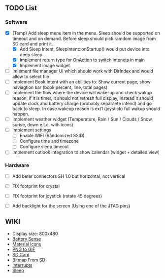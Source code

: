  ## TODO List

### Software
- [x] (Temp) Add sleep menu item in the menu. Sleep should be supported on timeout and on demand. Before sleep should pick ramdom image from SD card and print it.
    - [x] Add Sleep Intent, SleepIntent::onStartup() would put device into deep sleep
    - [x] Implement return type for OnAction to switch intenets in main
    - [x] Implement image widget
- [ ] Imlement file manager UI which should work with DirIndex and would allow to select file
- [ ] Implement Book Intent with an abilities to: Show current page, show naviagtion bar (book percent, line, total pages)
- [ ] Implement the flow where the device will wake-up and check wakup reason, if it is timer, it should not refresh full display, instead it should update clock and battery charge (probably separaete intend) and go back to sleep. In case wakeup reason is ext1 (joystick) full wakup should happen.
- [ ] Implement weather widget (Temperature, Rain / Sun / Clouds / Snow, surise, down e.t.c. with icons)
- [ ] Implement settings
    - [ ] Enable WIFI (Randomized SSID)
    - [ ] Configure time and timezone
    - [ ] Configure sleep timeout
- [ ] Implement outlook integration to show calendar (widget + detailed view)

### Hardware
- [ ] Add beter connectors SH 1.0 but horizontal, not vertical
- [ ] FIX footprint for crystal
- [ ] FIX footprint for joystick (rotate 45 degrees)
- [ ] Add backlight for the screen (Using one of the JTAG pins)


## WIKI
 - Display size: 800x480  
 - [Battery Sense](https://github.com/rlogiacco/BatterySense?tab=readme-ov-file)
 - [Material Icons](https://fonts.google.com/icons?icon.set=Material+Icons&icon.size=24&icon.color=%235f6368)
 - [PNG to GIF](https://cloudconvert.com/png-to-gif)
 - [SD Card](https://github.com/espressif/arduino-esp32/tree/master/libraries/SD)
 - [Bitmap From SD](https://github.com/ZinggJM/GxEPD2/blob/master/examples/GxEPD2_SD_Example/GxEPD2_SD_Example.ino)
 - [Interrupts](https://www.youtube.com/watch?v=CJhWlfkf-5M)
 - [Sleep](https://randomnerdtutorials.com/esp32-deep-sleep-arduino-ide-wake-up-sources/)